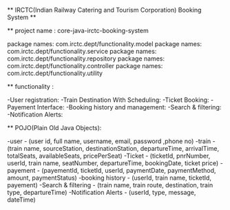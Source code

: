 ** IRCTC(Indian Railway Catering and Tourism Corporation) Booking System **

** project name : core-java-irctc-booking-system

package names: com.irctc.dept/functionality.model
package names: com.irctc.dept/functionality.service
package names: com.irctc.dept/functionality.repository
package names: com.irctc.dept/functionality.controller
package names: com.irctc.dept/functionality.utility

** functionality :

-User registration:
-Train Destination With Scheduling:
-Ticket Booking:
-Payement Interface:
-Booking history and management:
-Search & filtering:
-Notification Alerts:

** POJO(Plain Old Java Objects):

-user - (user id, full name, username, email, password ,phone no)
-train - (train name, sourceStation, destinationStation, departureTime, arrivalTime, totalSeats, availableSeats, pricePerSeat)
-Ticket - (ticketId, pnrNumber, userId, train name, seatNumber, departureTime, bookingDate, ticket price)
-payement - (payementId, ticketId, userId, paymentDate, paymentMethod, amount, paymentStatus)
-booking history - (userId, train name, ticketId, payement)
-Search & filtering -  (train name, train route, destination, train type, departureTime)
-Notification Alerts  - (userId, type, message, dateTime)
